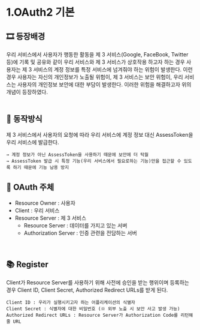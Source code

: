 # 1.OAuth2 기본

## 🎞 등장배경
우리 서비스에서 사용자가 행동한 활동을 제 3 서비스(Google, FaceBook, Twitter 등)에 기록 및 공유와 같이 우리 서비스와
제 3 서비스가 상호작용 하고자 하는 경우 사용자는 제 3 서비스의 계정 정보를 특정 서비스에 넘겨줘야 하는 위험이 발생한다.
이런 경우 사용자는 자신의 개인정보가 노출될 위험이, 제 3 서비스는 보안 위험이, 우리 서비스는 사용자의 개인정보 보안에 대한 부담이 발생한다.
이러한 위험을 해결하고자 위의 개념이 등장하였다.
<br><br>

## 🔎 동작방식
제 3 서비스에서 사용자의 요청에 따라 우리 서비스에 계정 정보 대신 AssessToken을 우리 서비스에 발급한다. 
```
→ 계정 정보가 아닌 AssessToken을 사용하기 때문에 보안에 더 탁월   
→ AssessToken 발급 시 특정 기능(우리 서비스에서 필요로하는 기능)만을 접근할 수 있도록 하기 때문에 기능 남용 방지   
```

## 🔗 OAuth 주체
- Resource Owner : 사용자
- Client : 우리 서비스
- Resource Server : 제 3 서비스
  - Resource Server : 데이터를 가지고 있는 서버
  - Authorization Server :  인증 관련을 전담하는 서버   
  
<br>

## 📚 Register
Client가 Resource Server를 사용하기 위해 사전에 승인을 받는 행위이며
등록하는 경우 Client ID, Client Secret, Authorized Redirect URLs를 받게 된다.   
```
Client ID : 우리가 실행시키고자 하는 어플리케이션의 식별자
Client Secret : 식별자에 대한 비밀번호 (※ 외부 노출 시 보안 사고 발생 가능)
Authorized Redirect URLs : Resource Server가 Authorization Code를 리턴해줄 URL
```
